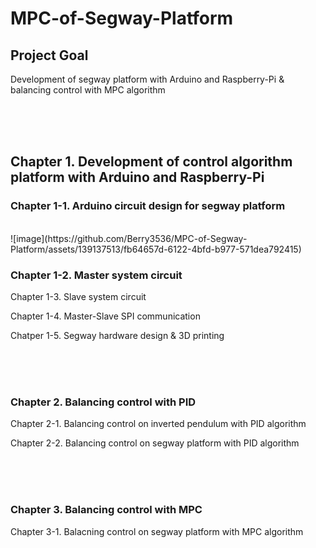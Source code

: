 # MPC-of-Segway-Platform

## Project Goal
Development of segway platform with Arduino and Raspberry-Pi & balancing control with MPC algorithm

<br/><br/><br/>

## Chapter 1. Development of control algorithm platform with Arduino and Raspberry-Pi
### Chapter 1-1. Arduino circuit design for segway platform
<br/>
![image](https://github.com/Berry3536/MPC-of-Segway-Platform/assets/139137513/fb64657d-6122-4bfd-b977-571dea792415)

### Chapter 1-2. Master system circuit

Chapter 1-3. Slave system circuit

Chapter 1-4. Master-Slave SPI communication

Chatper 1-5. Segway hardware design & 3D printing

<br/><br/><br/>
### Chapter 2. Balancing control with PID
Chapter 2-1. Balancing control on inverted pendulum with PID algorithm

Chapter 2-2. Balancing control on segway platform with PID algorithm

<br/><br/><br/>
### Chapter 3. Balancing control with MPC
Chapter 3-1. Balacning control on segway platform with MPC algorithm

